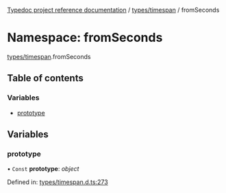 [Typedoc project reference documentation](../README.md) / [types/timespan](types_timespan.md) / fromSeconds

# Namespace: fromSeconds

[types/timespan](types_timespan.md).fromSeconds

## Table of contents

### Variables

- [prototype](types_timespan.fromseconds.md#prototype)

## Variables

### prototype

• `Const` **prototype**: *object*

Defined in: [types/timespan.d.ts:273](https://github.com/DocuWare/REST-Sample-TS/blob/6f07cff/src/types/timespan.d.ts#L273)
